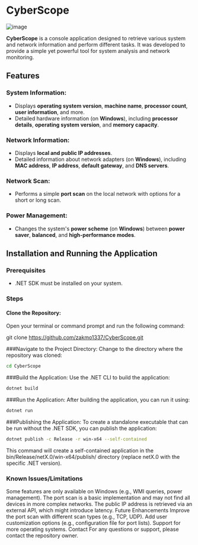 # CyberScope

![image](https://github.com/user-attachments/assets/4dde2ed2-0f6c-4efc-ac18-f2bcd77345dc)


**CyberScope** is a console application designed to retrieve various system and network information and perform different tasks. It was developed to provide a simple yet powerful tool for system analysis and network monitoring.

## Features

### System Information:
- Displays **operating system version**, **machine name**, **processor count**, **user information**, and more.
- Detailed hardware information (on **Windows**), including **processor details**, **operating system version**, and **memory capacity**.

### Network Information:
- Displays **local and public IP addresses**.
- Detailed information about network adapters (on **Windows**), including **MAC address**, **IP address**, **default gateway**, and **DNS servers**.

### Network Scan:
- Performs a simple **port scan** on the local network with options for a short or long scan.

### Power Management:
- Changes the system's **power scheme** (on **Windows**) between **power saver**, **balanced**, and **high-performance modes**.

## Installation and Running the Application

### Prerequisites
- .NET SDK must be installed on your system.

### Steps

#### Clone the Repository:
Open your terminal or command prompt and run the following command:

git clone https://github.com/zakmo1337/CyberScope.git

###Navigate to the Project Directory:
Change to the directory where the repository was cloned:
```bash
cd CyberScope
```


###Build the Application:
Use the .NET CLI to build the application:
```bash
dotnet build
```
###Run the Application:
After building the application, you can run it using:
```bash
dotnet run
```
###Publishing the Application:
To create a standalone executable that can be run without the .NET SDK, you can publish the application:
```bash
dotnet publish -c Release -r win-x64 --self-contained
```

This command will create a self-contained application in the bin/Release/netX.0/win-x64/publish/ directory (replace netX.0 with the specific .NET version).

### Known Issues/Limitations
Some features are only available on Windows (e.g., WMI queries, power management).
The port scan is a basic implementation and may not find all devices in more complex networks.
The public IP address is retrieved via an external API, which might introduce latency.
Future Enhancements
Improve the port scan with different scan types (e.g., TCP, UDP).
Add user customization options (e.g., configuration file for port lists).
Support for more operating systems.
Contact
For any questions or support, please contact the repository owner.





